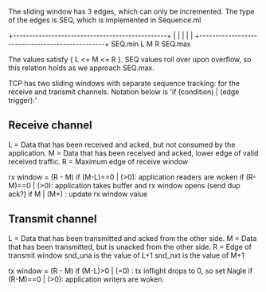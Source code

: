 The sliding window has 3 edges, which can only be incremented.  The type of the
edges is SEQ, which is implemented in Sequence.ml

+------------------------------------------------+
|               |         |     |                |
+------------------------------------------------+
SEQ.min         L         M     R                SEQ.max

The values satisfy { L <= M <= R }. SEQ values roll over upon overflow, so this
relation holds as we approach SEQ.max.

TCP has two sliding windows with separate sequence tracking: for the receive
and transmit channels.  Notation below is 'if (condition) | (edge trigger):'

Receive channel
---------------
L = Data that has been received and acked, but not consumed by the application.
M = Data that has been received and acked, lower edge of valid received traffic.
R = Maximum edge of receive window 

rx window = (R - M)
if (M-L)==0 | (>0): application readers are woken
if (R-M)==0 | (>0): application takes buffer and rx window opens (send dup ack?)
if M | (M+)       : update rx window value

Transmit channel 
----------------
L = Data that has been transmitted and acked from the other side.
M = Data that has been transmitted, but is unacked from the other side.
R = Edge of transmit window
snd_una is the value of L+1
snd_nxt is the value of M+1

tx window = (R - M)
if (M-L)>0 | (=0) : tx inflight drops to 0, so set Nagle 
if (R-M)==0 | (>0): application writers are woken.
